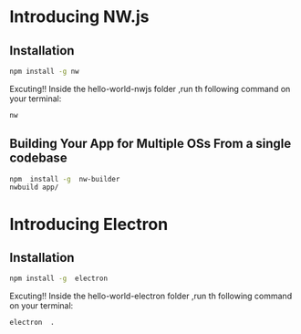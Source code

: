 # Introducing NW.js

## Installation

```bash 
npm install -g nw
```

Excuting!! Inside the hello-world-nwjs folder ,run th following command on your terminal:

```bash 
nw
```

## Building Your App for Multiple OSs From a single codebase

```bash 
npm  install -g  nw-builder
nwbuild app/
```
# Introducing Electron

## Installation

```bash 
npm install -g  electron
```

Excuting!! Inside the hello-world-electron folder ,run th following command on your terminal:

```bash 
electron  .
```